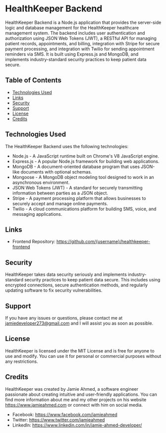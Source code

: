 # HealthKeeper Backend

HealthKeeper Backend is a Node.js application that provides the server-side logic and database management for the HealthKeeper healthcare management system. The backend includes user authentication and authorization using JSON Web Tokens (JWT), a RESTful API for managing patient records, appointments, and billing, integration with Stripe for secure payment processing, and integration with Twilio for sending appointment reminders via SMS. It is built using Express.js and MongoDB, and implements industry-standard security practices to keep patient data secure.

## Table of Contents

- [Technologies Used](#technologies-used)
- [Links](#links)
- [Security](#security)
- [Support](#support)
- [License](#license)
- [Credits](#credits)

## Technologies Used

The HealthKeeper Backend uses the following technologies:

- Node.js - A JavaScript runtime built on Chrome's V8 JavaScript engine.
- Express.js - A popular Node.js framework for building web applications.
- MongoDB - A document-oriented database program that uses JSON-like documents with optional schemas.
- Mongoose - A MongoDB object modeling tool designed to work in an asynchronous environment.
- JSON Web Tokens (JWT) - A standard for securely transmitting information between parties as a JSON object.
- Stripe - A payment processing platform that allows businesses to securely accept and manage online payments.
- Twilio - A cloud communications platform for building SMS, voice, and messaging applications.

## Links

- Frontend Repository: https://github.com/{username}/healthkeeper-frontend

## Security

HealthKeeper takes data security seriously and implements industry-standard security practices to keep patient data secure. This includes using encrypted connections, secure authentication methods, and regularly updating software to fix security vulnerabilities.

## Support

If you have any issues or questions, please contact me at jamiedeveloper273@gmail.com and I will assist you as soon as possible.

## License

HealthKeeper is licensed under the MIT License and is free for anyone to use and modify. You can use it for personal or commercial purposes without any restrictions.

## Credits

HealthKeeper was created by Jamie Ahmed, a software engineer passionate about creating intuitive and user-friendly applications. You can find more information about me and my other projects on his website https://www.jamieahmed.com or connect with him on social media.

- Facebook: https://www.facebook.com/jamieahmed
- Twitter: https://www.twitter.com/jamieahmed
- LinkedIn: https://www.linkedin.com/in/jamie-ahmed-developer/
